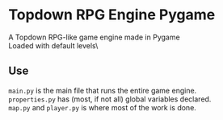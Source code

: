 # Topdown RPG Engine Pygame
A Topdown RPG-like game engine made in Pygame\
Loaded with default levels\

## Use
`main.py` is the main file that runs the entire game engine.\
`properties.py` has (most, if not all) global variables declared.\
`map.py` and `player.py` is where most of the work is done.